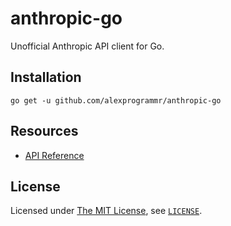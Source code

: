 # anthropic-go

Unofficial Anthropic API client for Go.

## Installation

```console
go get -u github.com/alexprogrammr/anthropic-go
```

## Resources

- [API Reference](https://docs.anthropic.com/en/api/getting-started)

## License

Licensed under [The MIT License](https://opensource.org/license/mit), see [`LICENSE`](LICENSE).
